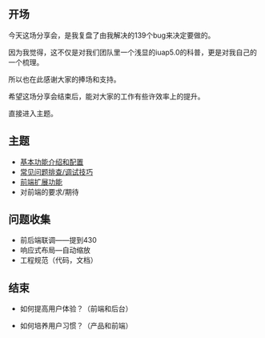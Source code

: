 ## 开场

今天这场分享会，是我复盘了由我解决的139个bug来决定要做的。

因为我觉得，这不仅是对我们团队里一个浅显的iuap5.0的科普，更是对我自己的一个梳理。

所以也在此感谢大家的捧场和支持。

希望这场分享会结束后，能对大家的工作有些许效率上的提升。

直接进入主题。



## 主题

- [基本功能介绍和配置](./yonbip/example.md) 
- [常见问题排查/调试技巧](./yonbip/bip-skill.md)
- [前端扩展功能](./yonbip/function.md)
- 对前端的要求/期待



## 问题收集

- 前后端联调——提到430
- 响应式布局—自动缩放
- 工程规范（代码，文档）



## 结束

- 如何提高用户体验？（前端和后台）

- 如何培养用户习惯？（产品和前端）

  

